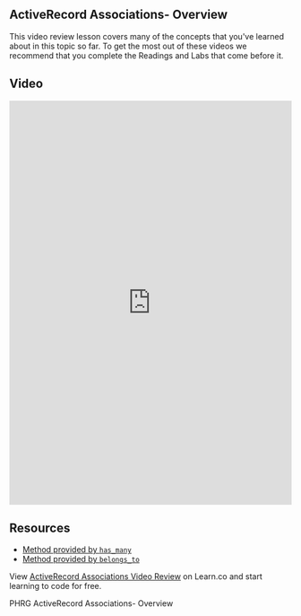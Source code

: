 ## ActiveRecord Associations- Overview

This video review lesson covers many of the concepts that you've learned about in this topic so far. To get the most out of these videos we recommend that you complete the Readings and Labs that come before it. 

## Video
<iframe width="100%" height="720" src="https://www.youtube.com/embed/5dqPYRsQd10?rel=0&amp;showinfo=0" frameborder="0" allowfullscreen></iframe> 

## Resources
- [Method provided by `has_many`](http://api.rubyonrails.org/classes/ActiveRecord/Associations/ClassMethods.html#method-i-has_many)
- [Method provided by `belongs_to`](http://api.rubyonrails.org/classes/ActiveRecord/Associations/ClassMethods.html#method-i-belongs_to)

<p class='util--hide'>View <a href='https://learn.co/lessons/activerecord-associations-video-review'>ActiveRecord Associations Video Review</a> on Learn.co and start learning to code for free.</p>
<p data-visibility='hidden'>PHRG ActiveRecord Associations- Overview</p>